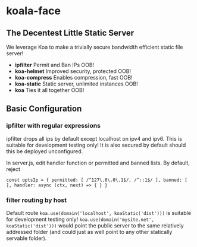 # koala-face

## The Decentest Little Static Server

We leverage Koa to make a trivially secure bandwidth efficient static file server!

- **ipfilter** Permit and Ban IPs OOB!
- **koa-helmet** Improved security, protected OOB!
- **koa-compress** Enables compression, fast OOB!
- **koa-static** Static server, unlimited instances OOB!
- **koa** Ties it all together OOB!

## Basic Configuration

### ipfilter with regular expressions

ipfilter drops all ips by default except localhost on ipv4 and ipv6. This is suitable for development testing only! It is also secured by default should this be deployed unconfigured.

In server.js, edit handler function or permitted and banned lists. By default, reject

`const optsIp = {
	permitted: [
		/^127\.0\.0\.1$/,
		/^::1$/
	],
	banned: [
	],
	handler: async (ctx, next) => {
	}
}`

### filter routing by host

Default route `koa.use(domain('localhost', koaStatic('dist')))` is suitable for development testing only!
`koa.use(domain('mysite.net', koaStatic('dist')))` would point the public server to the same relatively addressed folder (and could just as well point to any other statically servable folder).
